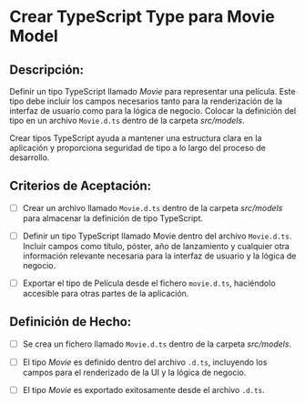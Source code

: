 # Crear TypeScript Type para Movie Model

## Descripción:

Definir un tipo TypeScript llamado _Movie_ para representar una película. Este tipo debe incluir los campos necesarios tanto para la renderización de la interfaz de usuario como para la lógica de negocio. Colocar la definición del tipo en un archivo `Movie.d.ts` dentro de la carpeta _src/models_.

Crear tipos TypeScript ayuda a mantener una estructura clara en la aplicación y proporciona seguridad de tipo a lo largo del proceso de desarrollo.

## Criterios de Aceptación:

- [ ] Crear un archivo llamado `Movie.d.ts` dentro de la carpeta _src/models_ para almacenar la definición de tipo TypeScript.

- [ ] Definir un tipo TypeScript llamado Movie dentro del archivo `Movie.d.ts`. Incluir campos como título, póster, año de lanzamiento y cualquier otra información relevante necesaria para la interfaz de usuario y la lógica de negocio.

- [ ] Exportar el tipo de Película desde el fichero `movie.d.ts`, haciéndolo accesible para otras partes de la aplicación.

## Definición de Hecho:

- [ ] Se crea un fichero llamado `Movie.d.ts` dentro de la carpeta _src/models_.

- [ ] El tipo _Movie_ es definido dentro del archivo `.d.ts`, incluyendo los campos para el renderizado de la UI y la lógica de negocio.

- [ ] El tipo _Movie_ es exportado exitosamente desde el archivo `.d.ts`.
